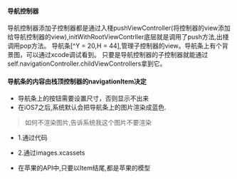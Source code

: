 #### 导航控制器
导航控制器添加子控制器都是通过入棧pushViewController(将控制器的view添加给导航控制器的view),initWithRootViewContrller底层就是调用了push方法,出棧调用pop方法。
导航条[^Y = 20,H = 44],管理子控制器的view。导航条上有个背景图，可以通过xcode调试看到。
只要是导航控制器的子控制器就能通过self.navigationController.childViewControllers拿到它。

#### 导航条的内容由栈顶控制器的navigationItem决定
- 导航条上的按钮需要设置尺寸，否则显示不出来
- 在iOS7之后,系统默认会把导航条上的图片渲染成蓝色.

>如何不渲染图片,告诉系统我这个图片不要渲染
- 1.通过代码
- 2.通过images.xcassets

- 在苹果的API中,只要以Item结尾,都是苹果的模型